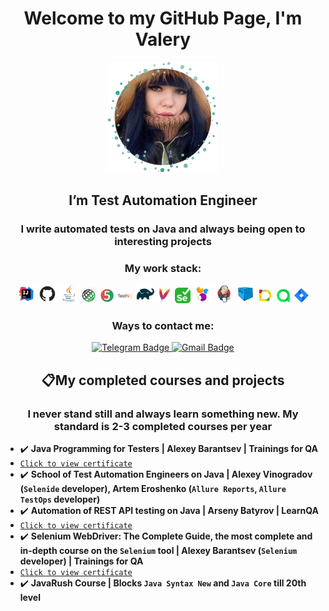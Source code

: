 <h1 align="center"> Welcome to my GitHub Page, I'm Valery </h1>

 <p align="center">
<b><img width="35%" title="MyPhoto" src="images/photo/photo2.png" alt="IntelliJ IDEA Logo"></b>
</p>

<h2 align="center"> I’m Test Automation Engineer </h2>

<h3 align="center"> I write automated tests on Java and always being open to interesting projects</h3>

<h3 align="center"> My work stack: </h3>
<p align="center">
<div style="text-align: center;">
<code><img width="6%" title="IntelliJ IDEA" src="images/logo/idea.png" alt="IntelliJ IDEA Logo"></code>
<code><img width="6%" title="GitHub" src="images/logo/github.png" alt="GitHub Logo"></code>
<code><img width="6%" title="Java" src="images/logo/java.png" alt="Java Logo"></code>
<code><img width="5%" title="Rest Assured" src="images/logo/restAssured.png" alt="Rest Assured Logo"></code>
<code><img width="5%" title="Junit5" src="images/logo/junit5.png" alt="JUnit5 Logo"></code>
<code><img width="5%" title="TestNG" src="images/logo/testng.png" alt="TestNG Logo"></code>
<code><img width="6%" title="Gradle" src="images/logo/gradle.png" alt="Gradle Logo"></code>
<code><img width="5%" title="Maven" src="images/logo/maven.png" alt="Maven Logo"></code>
<code><img width="5%" title="Selenium" src="images/logo/selenium.png" alt="Selenium Logo"></code>
<code><img width="6%" title="Selenide" src="images/logo/selenide.png" alt="Selenide Logo"></code>
<code><img width="6%" title="Jenkins" src="images/logo/jenkins.png" alt="Jenkins Logo"></code>
<code><img width="6%" title="Selenoid" src="images/logo/selenoid.png" alt="Selenoid Logo"></code>
<code><img width="5%" title="Allure Report" src="images/logo/allure.png" alt="Allure Report Logo"></code>
<code><img width="5%" title="Allure TestOps" src="images/logo/allureTestops.png" alt="Allure TestOps Logo"></code>
<code><img width="5%" title="Jira" src="images/logo/jira.png" alt="Jira Logo"></code>
</div>

<center>

### Ways to contact me:
<a href="https://t.me/ValeriaReshetina">
    <img src="https://img.shields.io/badge/Telegram-blue?style=for-the-badge&logo=telegram&logoColor=white" alt="Telegram Badge"/>
  </a>
<a href="mailto:kielo.perhonen1996@gmail.com">
    <img src="https://img.shields.io/badge/Gmail-red?style=for-the-badge&logo=gmail&logoColor=white" alt="Gmail Badge"/>
  </a>
</center>

<center>

## 📋My completed courses and projects
### I never stand still and always learn something new. My standard is 2-3 completed courses per year
</center>

- ✔️ **Java Programming for Testers | Alexey Barantsev | Trainings for QA** 
- [`Click to view certificate`](http://cert.software-testing.ru/362969244439151185)
- ✔️ **School of Test Automation Engineers on Java | Alexey Vinogradov (`Selenide` developer), Artem Eroshenko (`Allure Reports`, `Allure TestOps` developer)**
- ✔️ **Automation of REST API testing on Java | Arseny Batyrov | LearnQA**
- [`Click to view certificate`](http://cert.software-testing.ru/365757321050063441)
- ✔️ **Selenium WebDriver: The Complete Guide, the most complete and in-depth course on the `Selenium` tool | Alexey Barantsev (`Selenium` developer) | Trainings for QA**
- [`Click to view certificate`](http://cert.software-testing.ru/369313244459827792)
- ✔️ **JavaRush Course | Blocks `Java Syntax New` and `Java Core` till 20th level**


